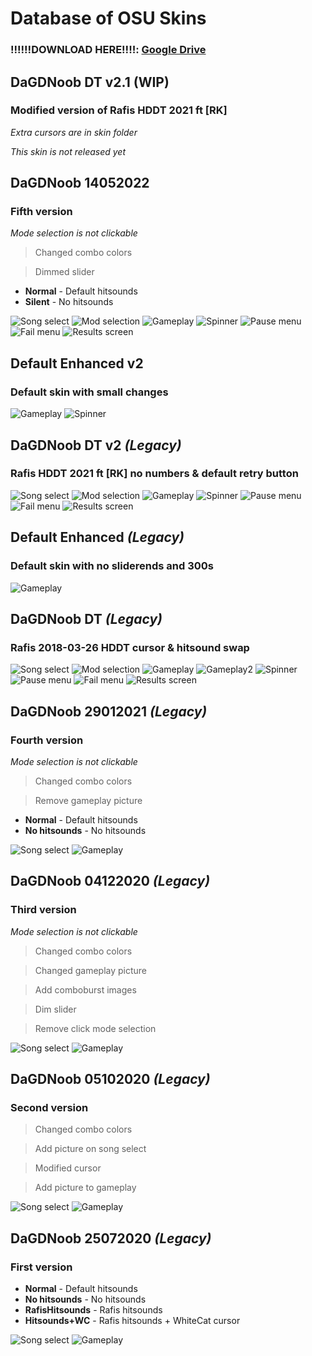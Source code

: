 # Database of OSU Skins
### ‼️‼️‼DOWNLOAD HERE‼️‼️: [Google Drive](https://drive.google.com/drive/u/1/folders/1xCSq5m5KL6_jAyy2qoEyUbDaoTJ2mxQD)

## DaGDNoob DT v2.1 (WIP)
### Modified version of Rafis HDDT 2021 ft [RK]

*Extra cursors are in skin folder*

*This skin is not released yet*

## DaGDNoob 14052022
### Fifth version

*Mode selection is not clickable*

> Changed combo colors

> Dimmed slider

- **Normal** - Default hitsounds
- **Silent** - No hitsounds

![Song select](https://user-images.githubusercontent.com/29365478/203446823-143a88dc-3dc6-495a-b70d-f55b2de7ab49.png)
![Mod selection](https://user-images.githubusercontent.com/29365478/203447041-c2fdea0e-60da-4ebd-a9f5-5fc6be2d5b7e.png)
![Gameplay](https://user-images.githubusercontent.com/29365478/203447054-899006fa-8266-4f45-a911-6fe6e1ab8b38.png)
![Spinner](https://user-images.githubusercontent.com/29365478/203447063-92c83572-c237-4db5-8f0e-1969020b0ca6.png)
![Pause menu](https://user-images.githubusercontent.com/29365478/203447409-e36d38c3-9497-4d55-a5a2-affb7fd07363.png)
![Fail menu](https://user-images.githubusercontent.com/29365478/203447412-3bb227a1-a010-4bf8-b6a0-de2727b7427f.png)
![Results screen](https://user-images.githubusercontent.com/29365478/203447493-6b15a7cd-1fee-4959-896e-67aa5158250a.png)

## Default Enhanced v2
### Default skin with small changes

![Gameplay](https://user-images.githubusercontent.com/29365478/203448055-b60e1975-0973-4ea3-bf31-566a435bd456.png)
![Spinner](https://user-images.githubusercontent.com/29365478/203448152-31d9c514-9110-4411-8965-5a94471aa4d4.png)

## DaGDNoob DT v2 *(Legacy)*
### Rafis HDDT 2021 ft [RK] no numbers & default retry button

![Song select](https://user-images.githubusercontent.com/29365478/204070522-71c1d6a7-fa02-47e8-9a9b-9735b756c4ef.png)
![Mod selection](https://user-images.githubusercontent.com/29365478/204070544-18128842-d6a5-4fcb-b55f-97a36b866cd1.png)
![Gameplay](https://user-images.githubusercontent.com/29365478/204070556-999661aa-ee84-4cbf-a8a0-b1b23ee86d6d.png)
![Spinner](https://user-images.githubusercontent.com/29365478/204070588-57cb32a9-c501-4536-998d-034cc474915e.png)
![Pause menu](https://user-images.githubusercontent.com/29365478/204070603-6382814d-6f79-43b8-a0e2-84aaee28dea0.png)
![Fail menu](https://user-images.githubusercontent.com/29365478/204070628-a0bc1bc9-4074-4cd2-981a-80144b147160.png)
![Results screen](https://user-images.githubusercontent.com/29365478/204070648-0fcfe2b9-4e6b-4c6c-bf17-a350fde8cff1.png)

## Default Enhanced *(Legacy)*
### Default skin with no sliderends and 300s

![Gameplay](https://user-images.githubusercontent.com/29365478/204070474-fba0fdf3-c912-4450-b2a7-ebd41da113d2.png)

## DaGDNoob DT *(Legacy)*
### Rafis 2018-03-26 HDDT cursor & hitsound swap

![Song select](https://user-images.githubusercontent.com/29365478/203448807-860b5746-a0de-4e99-a73d-a4640a9c1284.png)
![Mod selection](https://user-images.githubusercontent.com/29365478/203448849-56fd2a30-a223-4140-a1b5-c4a2688b1ca4.png)
![Gameplay](https://user-images.githubusercontent.com/29365478/203448917-f2a359dd-b3c7-4b16-b452-83f72de4a5f6.png)
![Gameplay2](https://user-images.githubusercontent.com/29365478/203448943-5160e1e0-2459-4c61-a10c-b6b1bce01cb2.png)
![Spinner](https://user-images.githubusercontent.com/29365478/203448988-504a48ac-6e96-47a7-b86e-6e5d7314a53e.png)
![Pause menu](https://user-images.githubusercontent.com/29365478/203449055-171b98b8-1638-4400-ae30-e5460b8f100f.png)
![Fail menu](https://user-images.githubusercontent.com/29365478/203449081-5db4d15f-f646-4510-9e62-2154febf57ce.png)
![Results screen](https://user-images.githubusercontent.com/29365478/203449115-116e4c28-2745-4e07-97a0-16694147874b.png)

## DaGDNoob 29012021 *(Legacy)*
### Fourth version

*Mode selection is not clickable*

> Changed combo colors

> Remove gameplay picture

- **Normal** - Default hitsounds
- **No hitsounds** - No hitsounds

![Song select](https://user-images.githubusercontent.com/29365478/204071043-07cdd5a3-0227-4fbb-9792-d7debad839d0.png)
![Gameplay](https://user-images.githubusercontent.com/29365478/204071066-9195a7ae-743e-4235-98e1-ec9f68e3ba3c.png)


## DaGDNoob 04122020 *(Legacy)*
### Third version

*Mode selection is not clickable*

> Changed combo colors

> Changed gameplay picture

> Add comboburst images

> Dim slider

> Remove click mode selection

![Song select](https://user-images.githubusercontent.com/29365478/204070772-8bc56f3f-f8e5-49fe-931b-de108dfba102.png)
![Gameplay](https://user-images.githubusercontent.com/29365478/204070792-153c7f3d-2097-468c-927d-bf8aa5a3fd15.png)

## DaGDNoob 05102020 *(Legacy)*
### Second version

> Changed combo colors

> Add picture on song select

> Modified cursor

> Add picture to gameplay

![Song select](https://user-images.githubusercontent.com/29365478/204070972-e6bc1fed-0e96-42f8-a8e5-49d59f4c11d8.png)
![Gameplay](https://user-images.githubusercontent.com/29365478/204070984-324c397b-19c0-41c2-a899-616e60f80d03.png)

## DaGDNoob 25072020 *(Legacy)*
### First version

- **Normal** - Default hitsounds
- **No hitsounds** - No hitsounds
- **RafisHitsounds** - Rafis hitsounds
- **Hitsounds+WC** - Rafis hitsounds + WhiteCat cursor

![Song select](https://user-images.githubusercontent.com/29365478/204070914-445a3469-f821-4203-80e0-5651206068a2.png)
![Gameplay](https://user-images.githubusercontent.com/29365478/204070945-9592a8aa-5fa1-46ce-a36c-bbb9711bfa05.png)
